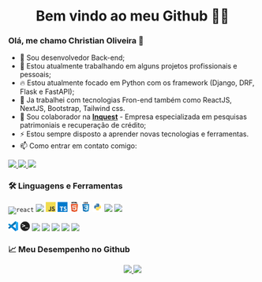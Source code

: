 <h1 align="center"> 
	Bem vindo ao meu Github 🚀🎉
</h1>

### Olá, me chamo Christian Oliveira 👋
<!--
**Christian-Oliveira/Christian-Oliveira** is a ✨ _special_ ✨ repository because its `README.md` (this file) appears on your GitHub profile.
-->
- 🌱 Sou desenvolvedor Back-end;
- 🔭 Estou atualmente trabalhando em alguns projetos profissionais e pessoais;
- 🔥 Estou atualmente focado em Python com os framework (Django, DRF, Flask e FastAPI);
- 🎨 Ja trabalhei com tecnologias Fron-end também como ReactJS, NextJS, Bootstrap, Tailwind css.
- 👯 Sou colaborador na [**Inquest**](https://inquest.com.br/) - Empresa especializada em pesquisas patrimoniais e recuperação de crédito;
- ⚡️ Estou sempre disposto a aprender novas tecnologias e ferramentas.
- 📫 Como entrar em contato comigo:
<p>
  <a href="https://www.linkedin.com/in/christian-d-oliveira/" alt="Linkedin" target="_blank">
     <img src="https://img.shields.io/badge/-Linkedin-0e76a8?style=for-the-badge&logo=Linkedin&logoColor=white&link=https://www.linkedin.com/in/iuricode" />
  </a>
  
  <a href="https://www.instagram.com/krystian.oliveira/" alt="Instagram" target="_blank">
     <img src="https://img.shields.io/badge/-Instagram-DF0174?style=for-the-badge&logo=instagram&logoColor=white&link=https://www.instagram.com/iuricoding/"/>
  </a>
  
  <a href = "mailto:christianoliveirati@gmail.com">
     <img src="https://img.shields.io/badge/-Gmail-%23333?style=for-the-badge&logo=gmail&logoColor=white" target="_blank">
  </a>
</p>

### 🛠️ Linguagens e Ferramentas  

<code><img height="20" src="https://ionicframework.com/jp/docs/assets/icons/logo-react-icon.png" alt="react"></code>
<code><img height="20" src="https://seeklogo.com/images/N/nodejs-logo-FBE122E377-seeklogo.com.png"></code>
<code><img height="20" src="https://raw.githubusercontent.com/github/explore/80688e429a7d4ef2fca1e82350fe8e3517d3494d/topics/javascript/javascript.png"></code>
<code><img height="20" src="https://raw.githubusercontent.com/github/explore/80688e429a7d4ef2fca1e82350fe8e3517d3494d/topics/typescript/typescript.png"></code>
<code><img height="20" src="https://raw.githubusercontent.com/github/explore/80688e429a7d4ef2fca1e82350fe8e3517d3494d/topics/html/html.png"></code>
<code><img height="20" src="https://raw.githubusercontent.com/github/explore/80688e429a7d4ef2fca1e82350fe8e3517d3494d/topics/css/css.png"></code>
<code><img height="20" src="https://raw.githubusercontent.com/github/explore/80688e429a7d4ef2fca1e82350fe8e3517d3494d/topics/python/python.png"></code>
<code><img height="20" src="https://www.justinszczurowski.com/images/skills/django.png"></code>
<code><img height="20" src="https://encrypted-tbn0.gstatic.com/images?q=tbn:ANd9GcQPf6PbjNytJyLkP6646m-ACWS0hV5W-PzLWgJbcL0GH8H0eM9glQfReCbRJRRn9jI7WzM&usqp=CAU"></code>

<code><img height="20" src="https://raw.githubusercontent.com/github/explore/80688e429a7d4ef2fca1e82350fe8e3517d3494d/topics/visual-studio-code/visual-studio-code.png"></code>
<code><img height="20" src="https://raw.githubusercontent.com/github/explore/80688e429a7d4ef2fca1e82350fe8e3517d3494d/topics/terminal/terminal.png"></code>
<code><img height="20" src="https://3.bp.blogspot.com/-xhNpNJJyQhk/XIe4GY78RQI/AAAAAAAAItc/ouueFUj2Hqo5dntmnKqEaBJR4KQ4Q2K3ACK4BGAYYCw/s1600/logo%2Bgit%2Bicon.png"></code>
<code><img height="20" src="https://upload.wikimedia.org/wikipedia/commons/thumb/2/29/Postgresql_elephant.svg/1200px-Postgresql_elephant.svg.png"></code>
<code><img height="20" src="https://www.docker.com/sites/default/files/d8/2019-07/Moby-logo.png"></code>
<code><img height="20" src="https://devstickers.com/assets/img/pro/y3fb.png"></code>
<code><img height="20" src="https://cdn.iconscout.com/icon/free/png-512/redis-3-1175053.png"></code>

### 📈 Meu Desempenho no Github

<div align="center">
  <a href="https://github.com/Christian-Oliveira">
  <img height="180em" src="https://github-readme-stats.vercel.app/api?username=Christian-Oliveira&show_icons=true&theme=dracula&include_all_commits=true&count_private=true"/>
  <img height="180em" src="https://github-readme-stats.vercel.app/api/top-langs/?username=Christian-Oliveira&layout=compact&langs_count=7&theme=dracula"/>
</div>
